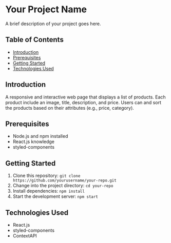 # Your Project Name

A brief description of your project goes here.

## Table of Contents

- [Introduction](#introduction)
- [Prerequisites](#prerequisites)
- [Getting Started](#getting-started)
- [Technologies Used](#technologies-used)

## Introduction

A responsive and interactive web page that displays a list of products. Each product include an image, title, description, and price. Users can and sort the products based on their attributes (e.g., price, category).

## Prerequisites

- Node.js and npm installed
- React.js knowledge
- styled-components

## Getting Started

1. Clone this repository: `git clone https://github.com/yourusername/your-repo.git`
2. Change into the project directory: `cd your-repo`
3. Install dependencies: `npm install`
4. Start the development server: `npm start`

## Technologies Used
- React.js
- styled-components
- ContextAPI


